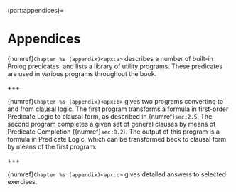 <!--H1: Chapter/Appendices-->
(part:appendices)=
# Appendices #

{numref}`Chapter %s (appendix)<apx:a>` describes a number of built-in Prolog predicates, and lists a library of utility programs. These predicates are used in various programs throughout the book.
<!--Appendix A-->

+++

<!--section 2.5 section 8.2-->
{numref}`Chapter %s (appendix)<apx:b>` gives two programs converting to and from clausal logic. The first program transforms a formula in first-order Predicate Logic to clausal form, as described in {numref}`sec:2.5`. The second program completes a given set of general clauses by means of Predicate Completion ({numref}`sec:8.2`). The output of this program is a formula in Predicate Logic, which can be transformed back to clausal form by means of the first program.
<!--Appendix B-->

+++

{numref}`Chapter %s (appendix)<apx:c>` gives detailed answers to selected exercises.
<!--Appendix C-->
